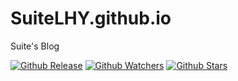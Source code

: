 # SuiteLHY.github.io
Suite's Blog

[![Github Release](https://img.shields.io/github/v/release/SuiteLHY/SuiteLHY.github.io)](https://github.com/SuiteLHY/SuiteLHY.github.io/releases/latest)
[![Github Watchers](https://img.shields.io/github/watchers/SuiteLHY/SuiteLHY.github.io?label=Watch&style=social)](https://github.com/SuiteLHY/SuiteLHY.github.io)
[![Github Stars](https://shields.io/github/stars/SuiteLHY/SuiteLHY.github.io?style=social)](https://github.com/SuiteLHY/SuiteLHY.github.io)


